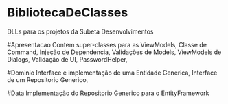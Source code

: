 # BibliotecaDeClasses
DLLs para os projetos da Subeta Desenvolvimentos

#Apresentacao
Contem super-classes para as ViewModels,
Classe de Command,
Injeção de Dependencia,
Validações de Models,
ViewModels de Dialogs,
Validação de UI,
PasswordHelper,

#Dominio
Interface e implementação de uma Entidade Generica,
Interface de um Repositorio Generico,

#Data
Implementação do Repositorio Generico para o EntityFramework
